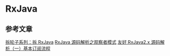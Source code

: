 # RxJava



## 参考文章
[拆轮子系列：拆 RxJava](https://blog.piasy.com/2016/09/15/Understand-RxJava/index.html)
[RxJava 源码解析之观察者模式](https://juejin.im/post/58dcc66444d904006dfd857a)
[友好 RxJava2.x 源码解析（一）基本订阅流程](https://juejin.im/post/5a209c876fb9a0452577e830)

